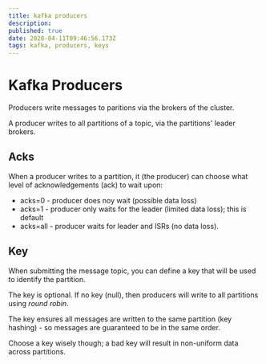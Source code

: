 ```yaml
---
title: kafka producers
description: 
published: true
date: 2020-04-11T09:46:56.173Z
tags: kafka, producers, keys
---
```


# Kafka Producers
Producers write messages to paritions via the brokers of the cluster.

A producer writes to all partitions of a topic, via the partitions' leader brokers.

## Acks
When a producer writes to a partition, it (the producer) can choose what level of acknowledgements (ack) to wait upon:
* acks=0 - producer does noy wait (possible data loss)
* acks=1 - producer only waits for the leader (limited data loss); this is default
* acks=all - producer waits for leader and ISRs (no data loss).


## Key
When submitting the message topic, you can define a key that will be used to identify the partition.

The key is optional. If no key (null), then producers will write to all partitions using _round robin_.

The key ensures all messages are written to the same partition (key hashing) - so messages are guaranteed to be in the same order.

Choose a key wisely though; a bad key will result in non-uniform data across partitions.